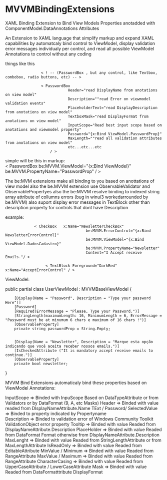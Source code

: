 # MVVMBindingExtensions

XAML Binding Extension to Bind View Models Properties anotadded with ComponentModel.DataAnnotations Attributes 

An Extension to XAML language that simplify markup and expand XAML capabilities
by automatcaly bind control to ViewModel, display validation error messages individualy per control,
and read all possible ViewModel Annotations to control without any coding

things like this

                    < ! -- (PasswordBox , but any control, like Textbox, combobox, radio buttons, etc) -- >

                    < PasswordBox 
                                Header="read DisplayName from anotations on view model"
                                Description=""read Error on viewmodel validation events"
                                PlaceholderText="read DisplayDescription from anotations on view model"
                                TextboxMask="read DisplayFormat from anotations on view model"
                                InputScope="Read best input scope based on anotations and viewmodel property"
                                Password="{x:Bind ViewModel.PasswordProp}"
                                MaxLength=""read all validation attributes from anotations on view model"
                                etc...etc...etc
                        / > 
                        
simple will be this in markup:                       
                     < PasswordBox 
                                be:MVVM.ViewModel="{x:Bind ViewModel}"
                                be:MVVM.PropertyName="PasswordProp" / >
                               
                               
The be:MVM extensions make all binding to you based on anottations of view model
also the be.MVVM extension use ObservableValidator and ObservablePropertyes
also the be:MVVM resolve binding to indexed string array attribute of collumns errors (bug in winui3 workedarrounded by be:MVVM)
also suport display error messages in TextBlock other than description property for controls that dont have Description

example:

                 < CheckBox   x:Name="NewsletterCheckBox"
                                        be:MVVM.ErrorControl="{x:Bind NewsletterErrorControl}" 
                                        be:MVVM.ViewModel="{x:Bind ViewModel.DadosCadastro}" 
                                        be:MVVM.PropertyName="Newsletter"
                                        Content="I Accept receive Emails."/ >

                      < TextBlock Foreground="DarkRed" x:Name="AcceptErrorControl" / >
                      
ViewModel:

public partial class UserViewModel : MVVMBaseViewModel 
{

        [Display(Name = "Password", Description = "Type your password Here")]
        [Password]
        [Required(ErrorMessage = "Please, Type your Password.")]
        [StringLength(maximumLength: 16, MinimumLength = 6, ErrorMessage = "Password must be at minumum 6 chars e maximum of 16 chars !")]
        [ObservableProperty]
        private string passwordProp = String.Empty;
        
        
        [Display(Name = "Newsletter", Description = "Marque esta opção indicando que você aceita receber nossos emails.")]
        [IsCheckedAttribute ("It is mandatory accept receive emails to continue.")]
        [ObservableProperty]
        private bool newsletter;
}


MVVM Bind Extensions automaticaly bind these properties based on ViewModel Annotations:

InputScope   => Binded with InpuScope Based on DataTypeAttribute or from Validators or by DataFormat (9, A, etc Masks)
Header       => Binded with value readed from DIsplayNameAttribute.Name
TExt / Password/ SelectedValue => Binded to property indicated by Propertyname  
Description => Binded to validation error of Windows Community Toolkit ValidationObject error property
Tooltip => Binded with value Readed from DIsplayNameAttribute.Description
PlaceHolder => Binded with value Readed from DataFormat Format otherwise from DIsplayNameAttribute.Description
MaxLenght   => Binded with value Readed from StringLengthAttribute or from MaxLengthAttribute
IsReadOnly  => Binded with value Readed from EditableAttribute
MinValue / Minimum => Binded with value Readed from RangeAttribute
MaxValue / Maximum => Binded with value Readed from RangeAttribute 
CharacterCasing =>  Binded with value Readed from UpperCaseAttribute / LowerCaseAttribute
Mask => Binded with value Readed from DataFormatttribute DisplayFormat 


